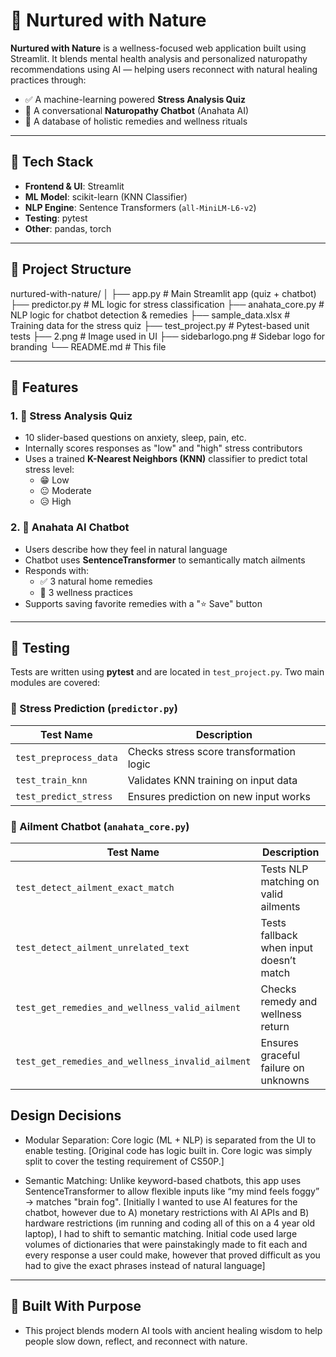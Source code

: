 # 🌿 Nurtured with Nature

**Nurtured with Nature** is a wellness-focused web application built using Streamlit. It blends mental health analysis and personalized naturopathy recommendations using AI — helping users reconnect with natural healing practices through:

- ✅ A machine-learning powered **Stress Analysis Quiz**
- 💬 A conversational **Naturopathy Chatbot** (Anahata AI)
- 🌱 A database of holistic remedies and wellness rituals

---

## 🔧 Tech Stack

- **Frontend & UI**: Streamlit
- **ML Model**: scikit-learn (KNN Classifier)
- **NLP Engine**: Sentence Transformers (`all-MiniLM-L6-v2`)
- **Testing**: pytest
- **Other**: pandas, torch

---

## 📁 Project Structure

nurtured-with-nature/
│
├── app.py # Main Streamlit app (quiz + chatbot)
├── predictor.py # ML logic for stress classification
├── anahata_core.py # NLP logic for chatbot detection & remedies
├── sample_data.xlsx # Training data for the stress quiz
├── test_project.py # Pytest-based unit tests
├── 2.png # Image used in UI
├── sidebarlogo.png # Sidebar logo for branding
└── README.md # This file


---

## 🧠 Features

### 1. 🧪 Stress Analysis Quiz
- 10 slider-based questions on anxiety, sleep, pain, etc.
- Internally scores responses as "low" and "high" stress contributors
- Uses a trained **K-Nearest Neighbors (KNN)** classifier to predict total stress level:
  - 😁 Low
  - 😐 Moderate
  - 😥 High

### 2. 🌿 Anahata AI Chatbot
- Users describe how they feel in natural language
- Chatbot uses **SentenceTransformer** to semantically match ailments
- Responds with:
  - ✅ 3 natural home remedies
  - 🧘 3 wellness practices
- Supports saving favorite remedies with a "⭐ Save" button

---

## 🧪 Testing

Tests are written using **pytest** and are located in `test_project.py`. Two main modules are covered:

### 🔹 Stress Prediction (`predictor.py`)
| Test Name                | Description                                  |
|-------------------------|----------------------------------------------|
| `test_preprocess_data`  | Checks stress score transformation logic     |
| `test_train_knn`        | Validates KNN training on input data         |
| `test_predict_stress`   | Ensures prediction on new input works        |

### 🔹 Ailment Chatbot (`anahata_core.py`)
| Test Name                          | Description                                     |
|-----------------------------------|-------------------------------------------------|
| `test_detect_ailment_exact_match` | Tests NLP matching on valid ailments            |
| `test_detect_ailment_unrelated_text` | Tests fallback when input doesn’t match    |
| `test_get_remedies_and_wellness_valid_ailment` | Checks remedy and wellness return     |
| `test_get_remedies_and_wellness_invalid_ailment` | Ensures graceful failure on unknowns |

## Design Decisions
- Modular Separation: Core logic (ML + NLP) is separated from the UI to enable testing.
  [Original code has logic built in. Core logic was simply split to cover the testing requirement of CS50P.]

- Semantic Matching: Unlike keyword-based chatbots, this app uses SentenceTransformer to allow flexible inputs like “my mind feels foggy” → matches "brain fog".
[Initially I wanted to use AI features for the chatbot, however due to A) monetary restrictions with AI APIs and B) hardware restrictions (im running and coding all of this on a 4 year old laptop), I had to shift to semantic matching. Initial code used large volumes of dictionaries that were painstakingly made to fit each and every response a user could make, however that proved difficult as you had to give the exact phrases instead of natural language]

---

## 💚 Built With Purpose
- This project blends modern AI tools with ancient healing wisdom to help people slow down, reflect, and reconnect with nature.
